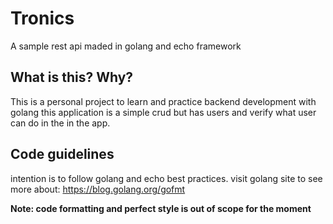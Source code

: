 # Tronics

A sample rest api maded in golang and echo framework

##  What is this? Why?

This is a personal project to learn and practice backend development
with golang this application is a simple crud but has users and verify
what user can do in the in the app.

## Code guidelines

intention is to follow golang and echo best practices.
visit golang site to see more about:
https://blog.golang.org/gofmt

**Note: code formatting and perfect style is out of scope for the moment**